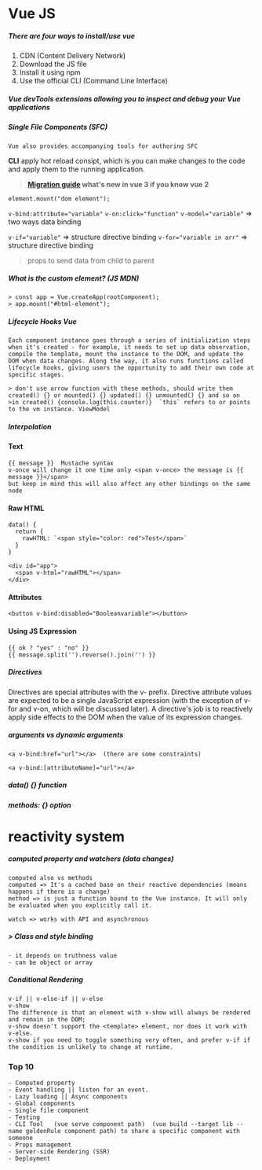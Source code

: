 # Vue JS

##### There are four ways to install/use vue
1. CDN  (Content Delivery Network)
2. Download the JS file
3. Install it using npm
4. Use the official CLI  (Command Line Interface)

##### Vue devTools extensions allowing you to inspect and debug your Vue applications 

##### Single File Components (SFC)
```
Vue also provides accompanying tools for authoring SFC
```
**CLI** apply hot reload consipt, which is you can make changes to the code and apply them to the running application.

> **[Migration guide](https://v3.vuejs.org/guide/migration/introduction.html#overview) what's new in vue 3 if you know vue 2**

`element.mount("dom element");`

`v-bind:attribute="variable"`
`v-on:click="function"`
`v-model="variable"`  => two ways data binding

`v-if="variable"` => structure directive binding
`v-for="variable in arr"` => structure directive binding

> props to send data from child to parent

##### What is the custom element? (JS MDN)

```
> const app = Vue.createApp(rootComponent);
> app.mount("#html-element");
```

##### Lifecycle Hooks Vue
```
Each component instance goes through a series of initialization steps when it's created - for example, it needs to set up data observation, compile the template, mount the instance to the DOM, and update the DOM when data changes. Along the way, it also runs functions called lifecycle hooks, giving users the opportunity to add their own code at specific stages.

> don't use arrow function with these methods, should write them created() {} or mounted() {} updated() {} unmounted() {} and so on
>in created() {console.log(this.counter)}  `this` refers to or points to the vm instance. ViewModel
```

##### Interpolation
#### Text
```
{{ message }}  Mustache syntax
v-once will change it one time only <span v-once> the message is {{ message }}</span>
but keep in mind this will also affect any other bindings on the same node
```
#### Raw HTML
```
data() {
  return {
    rawHTML: `<span style="color: red">Test</span>`
  }
}

<div id="app">
  <span v-html="rawHTML"></span>
</div>
```
#### Attributes
```
<button v-bind:disabled="Booleanvariable"></button>
```
#### Using JS Expression
```
{{ ok ? "yes" : "no" }}
{{ message.split('').reverse().join('') }}
```

##### Directives
Directives are special attributes with the v- prefix. Directive attribute values are expected to be a single JavaScript expression (with the exception of v-for and v-on, which will be discussed later). A directive's job is to reactively apply side effects to the DOM when the value of its expression changes.

##### arguments vs dynamic arguments
```
<a v-bind:href="url"></a>  (there are some constraints)

<a v-bind:[attributeName]="url"></a>
```

##### data() {}   function
##### methods: {}  option

# reactivity system

##### computed property and watchers  (data changes)
```
computed also vs methods
computed => It's a cached base on their reactive dependencies (means happens if there is a change)
method => is just a function bound to the Vue instance. It will only be evaluated when you explicitly call it.

watch => works with API and asynchronous
```
##### > Class and style binding
```
- it depends on truthness value
- can be object or array
```

##### Conditional Rendering
```
v-if || v-else-if || v-else
v-show
The difference is that an element with v-show will always be rendered and remain in the DOM;
v-show doesn't support the <template> element, nor does it work with v-else.
v-show if you need to toggle something very often, and prefer v-if if the condition is unlikely to change at runtime.
```



### Top 10
```
- Computed property
- Event handling || listen for an event.
- Lazy loading || Async components
- Global components
- Single file component
- Testing
- CLI Tool   (vue serve component path)  (vue build --target lib --name goldenRule component path) to share a specific component with someone
- Props management
- Server-side Rendering (SSR)
- Deployment
```
